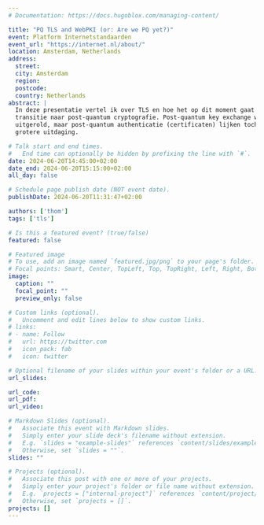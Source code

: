 ```yaml
---
# Documentation: https://docs.hugoblox.com/managing-content/

title: "PQ TLS and WebPKI (or: Are we PQ yet?)"
event: Platform Internetstandaarden
event_url: "https://internet.nl/about/"
location: Amsterdam, Netherlands
address:
  street:
  city: Amsterdam
  region:
  postcode:
  country: Netherlands
abstract: |
  In deze presentatie vertel ik over TLS en hoe het op dit moment gaat met de
  transitie naar post-quantum cryptografie. Post-quantum key exchange wordt al
  uitgerold, maar post-quantum authenticatie (certificaten) lijken toch een
  grotere uitdaging.

# Talk start and end times.
#   End time can optionally be hidden by prefixing the line with `#`.
date: 2024-06-20T14:45:00+02:00
date_end: 2024-06-20T15:15:00+02:00
all_day: false

# Schedule page publish date (NOT event date).
publishDate: 2024-06-20T11:31:47+02:00

authors: ['thom']
tags: ['tls']

# Is this a featured event? (true/false)
featured: false

# Featured image
# To use, add an image named `featured.jpg/png` to your page's folder.
# Focal points: Smart, Center, TopLeft, Top, TopRight, Left, Right, BottomLeft, Bottom, BottomRight.
image:
  caption: ""
  focal_point: ""
  preview_only: false

# Custom links (optional).
#   Uncomment and edit lines below to show custom links.
# links:
# - name: Follow
#   url: https://twitter.com
#   icon_pack: fab
#   icon: twitter

# Optional filename of your slides within your event's folder or a URL.
url_slides:

url_code:
url_pdf:
url_video:

# Markdown Slides (optional).
#   Associate this event with Markdown slides.
#   Simply enter your slide deck's filename without extension.
#   E.g. `slides = "example-slides"` references `content/slides/example-slides.md`.
#   Otherwise, set `slides = ""`.
slides: ""

# Projects (optional).
#   Associate this post with one or more of your projects.
#   Simply enter your project's folder or file name without extension.
#   E.g. `projects = ["internal-project"]` references `content/project/deep-learning/index.md`.
#   Otherwise, set `projects = []`.
projects: []
---
```

